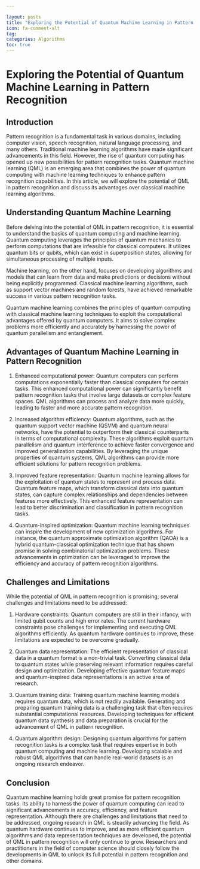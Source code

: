 ```yaml
---

layout: posts
title: "Exploring the Potential of Quantum Machine Learning in Pattern Recognition"
icon: fa-comment-alt
tag:      
categories: Algorithms
toc: true
---
```




# Exploring the Potential of Quantum Machine Learning in Pattern Recognition

## Introduction

Pattern recognition is a fundamental task in various domains, including computer vision, speech recognition, natural language processing, and many others. Traditional machine learning algorithms have made significant advancements in this field. However, the rise of quantum computing has opened up new possibilities for pattern recognition tasks. Quantum machine learning (QML) is an emerging area that combines the power of quantum computing with machine learning techniques to enhance pattern recognition capabilities. In this article, we will explore the potential of QML in pattern recognition and discuss its advantages over classical machine learning algorithms.

## Understanding Quantum Machine Learning

Before delving into the potential of QML in pattern recognition, it is essential to understand the basics of quantum computing and machine learning. Quantum computing leverages the principles of quantum mechanics to perform computations that are infeasible for classical computers. It utilizes quantum bits or qubits, which can exist in superposition states, allowing for simultaneous processing of multiple inputs.

Machine learning, on the other hand, focuses on developing algorithms and models that can learn from data and make predictions or decisions without being explicitly programmed. Classical machine learning algorithms, such as support vector machines and random forests, have achieved remarkable success in various pattern recognition tasks.

Quantum machine learning combines the principles of quantum computing with classical machine learning techniques to exploit the computational advantages offered by quantum computers. It aims to solve complex problems more efficiently and accurately by harnessing the power of quantum parallelism and entanglement.

## Advantages of Quantum Machine Learning in Pattern Recognition

1. Enhanced computational power: Quantum computers can perform computations exponentially faster than classical computers for certain tasks. This enhanced computational power can significantly benefit pattern recognition tasks that involve large datasets or complex feature spaces. QML algorithms can process and analyze data more quickly, leading to faster and more accurate pattern recognition.

2. Increased algorithm efficiency: Quantum algorithms, such as the quantum support vector machine (QSVM) and quantum neural networks, have the potential to outperform their classical counterparts in terms of computational complexity. These algorithms exploit quantum parallelism and quantum interference to achieve faster convergence and improved generalization capabilities. By leveraging the unique properties of quantum systems, QML algorithms can provide more efficient solutions for pattern recognition problems.

3. Improved feature representation: Quantum machine learning allows for the exploitation of quantum states to represent and process data. Quantum feature maps, which transform classical data into quantum states, can capture complex relationships and dependencies between features more effectively. This enhanced feature representation can lead to better discrimination and classification in pattern recognition tasks.

4. Quantum-inspired optimization: Quantum machine learning techniques can inspire the development of new optimization algorithms. For instance, the quantum approximate optimization algorithm (QAOA) is a hybrid quantum-classical optimization technique that has shown promise in solving combinatorial optimization problems. These advancements in optimization can be leveraged to improve the efficiency and accuracy of pattern recognition algorithms.

## Challenges and Limitations

While the potential of QML in pattern recognition is promising, several challenges and limitations need to be addressed:

1. Hardware constraints: Quantum computers are still in their infancy, with limited qubit counts and high error rates. The current hardware constraints pose challenges for implementing and executing QML algorithms efficiently. As quantum hardware continues to improve, these limitations are expected to be overcome gradually.

2. Quantum data representation: The efficient representation of classical data in a quantum format is a non-trivial task. Converting classical data to quantum states while preserving relevant information requires careful design and optimization. Developing effective quantum feature maps and quantum-inspired data representations is an active area of research.

3. Quantum training data: Training quantum machine learning models requires quantum data, which is not readily available. Generating and preparing quantum training data is a challenging task that often requires substantial computational resources. Developing techniques for efficient quantum data synthesis and data preparation is crucial for the advancement of QML in pattern recognition.

4. Quantum algorithm design: Designing quantum algorithms for pattern recognition tasks is a complex task that requires expertise in both quantum computing and machine learning. Developing scalable and robust QML algorithms that can handle real-world datasets is an ongoing research endeavor.

## Conclusion

Quantum machine learning holds great promise for pattern recognition tasks. Its ability to harness the power of quantum computing can lead to significant advancements in accuracy, efficiency, and feature representation. Although there are challenges and limitations that need to be addressed, ongoing research in QML is steadily advancing the field. As quantum hardware continues to improve, and as more efficient quantum algorithms and data representation techniques are developed, the potential of QML in pattern recognition will only continue to grow. Researchers and practitioners in the field of computer science should closely follow the developments in QML to unlock its full potential in pattern recognition and other domains.